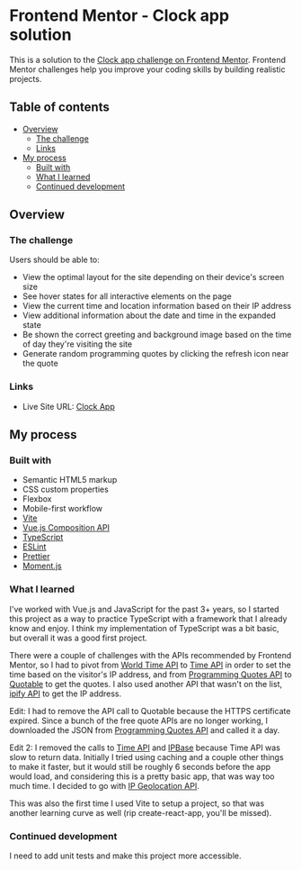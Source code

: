 # Frontend Mentor - Clock app solution

This is a solution to the [Clock app challenge on Frontend Mentor](https://www.frontendmentor.io/challenges/clock-app-LMFaxFwrM). Frontend Mentor challenges help you improve your coding skills by building realistic projects. 

## Table of contents

- [Overview](#overview)
  - [The challenge](#the-challenge)
  - [Links](#links)
- [My process](#my-process)
  - [Built with](#built-with)
  - [What I learned](#what-i-learned)
  - [Continued development](#continued-development)

## Overview

### The challenge

Users should be able to:

- View the optimal layout for the site depending on their device's screen size
- See hover states for all interactive elements on the page
- View the current time and location information based on their IP address
- View additional information about the date and time in the expanded state
- Be shown the correct greeting and background image based on the time of day they're visiting the site
- Generate random programming quotes by clicking the refresh icon near the quote

### Links

- Live Site URL: [Clock App](https://leslief10.github.io/clock-app/)

## My process

### Built with

- Semantic HTML5 markup
- CSS custom properties
- Flexbox
- Mobile-first workflow
- [Vite](https://vite.dev/guide/) 
- [Vue.js Composition API](https://vuejs.org/guide/introduction.html) 
- [TypeScript](https://www.typescriptlang.org/docs/) 
- [ESLint](https://eslint.org/docs/latest/) 
- [Prettier](https://prettier.io/docs/) 
- [Moment.js](https://momentjs.com/docs/) 

### What I learned

I've worked with Vue.js and JavaScript for the past 3+ years, so I started this project as a way to practice TypeScript with a framework that I already know and enjoy. I think my implementation of TypeScript was a bit basic, but overall it was a good first project. 

There were a couple of challenges with the APIs recommended by Frontend Mentor, so I had to pivot from [World Time API](http://worldtimeapi.org/) to [Time API](https://timeapi.io/) in order to set the time based on the visitor's IP address, and from [Programming Quotes API](https://programming-quotes-api.herokuapp.com/) to [Quotable](https://github.com/lukePeavey/quotable) to get the quotes. I also used another API that wasn't on the list, [ipify API](https://api.ipify.org?format=json) to get the IP address.

Edit: I had to remove the API call to Quotable because the HTTPS certificate expired. Since a bunch of the free quote APIs are no longer working, I downloaded the JSON from [Programming Quotes API](https://github.com/mudroljub/programming-quotes-api) and called it a day. 

Edit 2: I removed the calls to [Time API](https://timeapi.io/) and [IPBase](https://ipbase.com/) because Time API was slow to return data. Initially I tried using caching and a couple other things to make it faster, but it would still be roughly 6 seconds before the app would load, and considering this is a pretty basic app, that was way too much time. I decided to go with [IP Geolocation API](https://app.ipgeolocation.io).

This was also the first time I used Vite to setup a project, so that was another learning curve as well (rip create-react-app, you'll be missed).

### Continued development

I need to add unit tests and make this project more accessible. 
